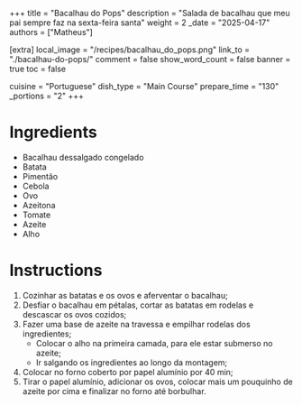 +++
title = "Bacalhau do Pops"
description = "Salada de bacalhau que meu pai sempre faz na sexta-feira santa"
weight = 2
_date = "2025-04-17"
authors = ["Matheus"]



[extra]
local_image = "/recipes/bacalhau_do_pops.png"
link_to = "./bacalhau-do-pops/"
comment = false
show_word_count = false
banner = true
toc = false

cuisine = "Portuguese"
dish_type = "Main Course"
prepare_time = "130"
_portions = "2"
+++

# Ingredients
- Bacalhau dessalgado congelado
- Batata
- Pimentão
- Cebola
- Ovo
- Azeitona
- Tomate
- Azeite
- Alho

# Instructions
1. Cozinhar as batatas e os ovos e aferventar o bacalhau;
2. Desfiar o bacalhau em pétalas, cortar as batatas em rodelas e descascar os ovos cozidos;
3. Fazer uma base de azeite na travessa e empilhar rodelas dos ingredientes;
	- Colocar o alho na primeira camada, para ele estar submerso no azeite;
	- Ir salgando os ingredientes ao longo da montagem;
4. Colocar no forno coberto por papel alumínio por 40 min;
5. Tirar o papel alumínio, adicionar os ovos, colocar mais um pouquinho de azeite por cima e finalizar no forno até borbulhar.